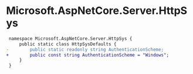 # Microsoft.AspNetCore.Server.HttpSys

``` diff
 namespace Microsoft.AspNetCore.Server.HttpSys {
     public static class HttpSysDefaults {
-        public static readonly string AuthenticationScheme;
+        public const string AuthenticationScheme = "Windows";
     }
 }
```

